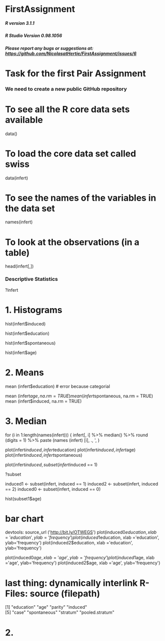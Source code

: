 FirstAssignment
===============


##### R version 3.1.1

##### R Studio Version 0.98.1056

##### Please report any bugs or suggestions at: https://github.com/NicolasatHertie/FirstAssignment/issues/6

# Task for the first Pair Assignment
### We need to create a new public GitHub repository

# To see all the R core data sets available
data() 

# To load the core data set called swiss
data(infert) 

# To see the names of the variables in the data set
names(infert) 

# To look at the observations (in a table)
head(infert[,]) 

### Descriptive Statistics

?infert

# 1. Histograms
hist(infert$induced)

hist(infert$education)

hist(infert$spontaneous)

hist(infert$age)

# 2. Means

mean (infert$education) # error because categorial

mean (infert$age, na.rm = TRUE) 
mean (infert$spontaneous, na.rm = TRUE) 
mean (infert$induced, na.rm = TRUE) 


# 3. Median

for (i in 1:length(names(infert))) {
infert[, i] %>%
median() %>%
round (digits = 1) %>%
paste (names (infert) [i], ., ', )

plot(infert$induced,infert$education)
plot(infert$induced,infert$age)
plot(infert$induced,infert$spontaneous)

plot(infert$induced,subset(infert$induced == 1)

?subset

induced1 <- subset(infert, induced == 1)
induced2 <- subset(infert, induced == 2)
induced0 <- subset(infert, induced == 0)

hist(subset1$age)

# bar chart
devtools: source_url ('http://bit.ly/OTWEGS')
plot(induced0$education, xlab ='education', ylab='frequency')
plot(induced1$education, xlab ='education', ylab='frequency')
plot(induced2$education, xlab ='education', ylab='frequency')

plot(induced0$age, xlab ='age', ylab='frequency')
plot(induced1$age, xlab ='age', ylab='frequency')
plot(induced2$age, xlab ='age', ylab='frequency')



# last thing: dynamically interlink R-Files: source (filepath)


[1] "education"      "age"            "parity"         "induced"       
[5] "case"           "spontaneous"    "stratum"        "pooled.stratum"

# 2. 
